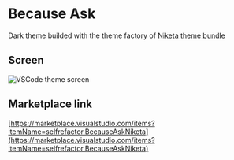 # Because Ask

Dark theme builded with the theme factory of [Niketa theme bundle](https://marketplace.visualstudio.com/items?itemName=selfrefactor.Niketa-theme)

## Screen

![VSCode theme screen](https://github.com/selfrefactor/niketa-themes/blob/master/packages/because_ask/theme/because.ask.png?raw=true)

## Marketplace link

[https://marketplace.visualstudio.com/items?itemName=selfrefactor.BecauseAskNiketa](https://marketplace.visualstudio.com/items?itemName=selfrefactor.BecauseAskNiketa)